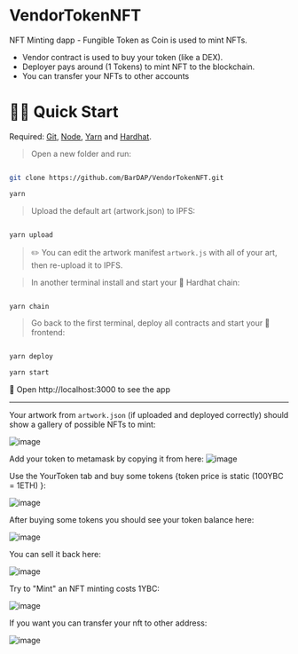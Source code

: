 # VendorTokenNFT

NFT Minting dapp - Fungible Token as Coin is used to mint NFTs.

- Vendor contract is used to buy your token (like a DEX).
- Deployer pays around (1 Tokens) to mint NFT to the blockchain.
- You can transfer your NFTs to other accounts


# 🏃‍♀️ Quick Start
Required: [Git](https://git-scm.com/downloads), [Node](https://nodejs.org/dist/latest-v12.x/), [Yarn](https://classic.yarnpkg.com/en/docs/install/#mac-stable) and [Hardhat](https://hardhat.org/getting-started/#installation).

> Open a new folder and run:
```bash

git clone https://github.com/BarDAP/VendorTokenNFT.git

yarn
```

> Upload the default art (artwork.json) to IPFS:

```bash

yarn upload

```
> ✏️ You can edit the artwork manifest `artwork.js` with all of your art, then re-upload it to IPFS.


> In another terminal install and start your 👷‍ Hardhat chain:

```bash

yarn chain

```

> Go back to the first terminal, deploy all contracts and start your 📱 frontend:

```bash

yarn deploy

yarn start
```
📱 Open http://localhost:3000 to see the app

---

Your artwork from `artwork.json` (if uploaded and deployed correctly) should show a gallery of possible NFTs to mint:

![image](https://user-images.githubusercontent.com/22189126/181051065-eba932dd-b0f4-436e-ac8e-f782718f34b3.png)

Add your token to metamask by copying it from here:
![image](https://user-images.githubusercontent.com/22189126/180666563-9e40d072-6a2f-418b-90ec-59fd92485533.png)

Use the YourToken tab and buy some tokens {token price is static (100YBC = 1ETH) }:

![image](https://user-images.githubusercontent.com/22189126/180665807-dd178340-27bf-4101-bb4b-8d8e4d7a26fc.png)

After buying some tokens you should see your token balance here:

![image](https://user-images.githubusercontent.com/22189126/180664917-3aa9d1d4-9528-4e3c-8af7-b4f335203fcb.png)

You can sell it back here:

![image](https://user-images.githubusercontent.com/22189126/180665465-02159f60-a25c-46f7-8c61-6a4d9c8becdb.png)

Try to "Mint" an NFT minting costs 1YBC:

![image](https://user-images.githubusercontent.com/22189126/181051275-6757ba41-05bf-40ac-a6a7-51e3a76e6e4f.png)

If you want you can transfer your nft to other address:

![image](https://user-images.githubusercontent.com/22189126/180666248-52e4242d-0634-435c-921d-5cec053e9b25.png)





